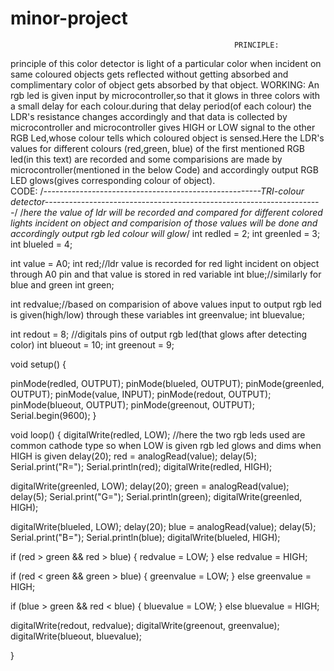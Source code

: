 # minor-project
                                                      PRINCIPLE:
principle of this color detector is light of a particular color when incident on same coloured objects gets reflected without getting absorbed and complimentary color of object gets absorbed by that object.
                                                       WORKING:
An rgb led is given input by microcontroller,so that it glows in three colors with a small delay for each colour.during that delay period(of each colour) the LDR's resistance changes accordingly and that data is collected by microcontroller and microcontroller gives HIGH or LOW signal to the other RGB Led,whose colour tells which coloured object is sensed.Here the LDR's values for different colours (red,green, blue) of the first mentioned RGB led(in this text) are recorded and some comparisions are made by microcontroller(mentioned in the below Code) and accordingly output RGB LED glows(gives corresponding colour of object).   
                                                          CODE:
/*------------------------------------------------------TRI-colour detector---------------------------------------------------------------------*/
/*here the value of ldr will be recorded and compared for different colored lights incident on object and comparision of those values will be done
  and accordingly output rgb led colour will glow*/
int redled = 2;
int greenled = 3;
int blueled = 4;

int value = A0;
int red;//ldr value is recorded for red light incident on object through A0 pin and that value is stored in red variable
int blue;//similarly for blue and green
int green;

int redvalue;//based on comparision of above values input to output rgb led is given(high/low) through these variables
int greenvalue;
int bluevalue;

int redout = 8; //digitals pins of output rgb led(that glows after detecting color)
int blueout = 10;
int greenout = 9;

void setup() {

  pinMode(redled, OUTPUT);
  pinMode(blueled, OUTPUT);
  pinMode(greenled, OUTPUT);
  pinMode(value, INPUT);
  pinMode(redout, OUTPUT);
  pinMode(blueout, OUTPUT);
  pinMode(greenout, OUTPUT);
  Serial.begin(9600);
}

void loop() {
  digitalWrite(redled, LOW); //here the two rgb leds used are common cathode type so when LOW is given rgb led glows and dims when HIGH is given
  delay(20);
  red = analogRead(value);
  delay(5);
  Serial.print("R=");
  Serial.println(red);
  digitalWrite(redled, HIGH);

  digitalWrite(greenled, LOW);
  delay(20);
  green = analogRead(value);
  delay(5);
  Serial.print("G=");
  Serial.println(green);
  digitalWrite(greenled, HIGH);

  digitalWrite(blueled, LOW);
  delay(20);
  blue = analogRead(value);
  delay(5);
  Serial.print("B=");
  Serial.println(blue);
  digitalWrite(blueled, HIGH);

  if (red > green && red > blue)
  { redvalue = LOW;
  }
  else
    redvalue = HIGH;

  if (red < green && green > blue)
  { greenvalue = LOW;
  }
  else
    greenvalue = HIGH;

  if (blue > green && red < blue)
  { bluevalue = LOW;
  }
  else
    bluevalue = HIGH;

  digitalWrite(redout, redvalue);
  digitalWrite(greenout, greenvalue);
  digitalWrite(blueout, bluevalue);

}
